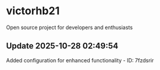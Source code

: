 # victorhb21
Open source project for developers and enthusiasts

## Update 2025-10-28 02:49:54
Added configuration for enhanced functionality - ID: 7fzdsrir

